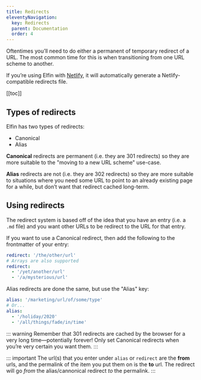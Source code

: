 ```yaml
---
title: Redirects
eleventyNavigation:
  key: Redirects
  parent: Documentation
  order: 4
---
```


Oftentimes you’ll need to do either a permanent of temporary redirect of
a URL. The most common time for this is when transitioning from one URL
scheme to another.

If you’re using Elfin with [Netlify](https://netlify.com), it will
automatically generate a Netlify-compatible redirects file.

[[toc]]

## Types of redirects

Elfin has two types of redirects:

-   Canonical
-   Alias

**Canonical** redirects are permanent (i.e. they are 301 redirects) so
they are more suitable to the "moving to a new URL scheme" use-case.

**Alias** redirects are not (i.e. they are 302 redirects) so they are
more suitable to situations where you need some URL to point to an
already existing page for a while, but don’t want that redirect cached
long-term.

## Using redirects

The redirect system is based off of the idea that you have an entry
(i.e. a `.md` file) and you want other URLs to be redirect to the URL
for that entry.

If you want to use a Canonical redirect, then add the following to the
frontmatter of your entry:

```yaml
redirect: '/the/other/url'
# Arrays are also supported
redirect:
  - '/yet/another/url'
  - '/a/mysterious/url'
```

Alias redirects are done the same, but use the "Alias" key:

```yaml
alias: '/marketing/url/of/some/type'
# Or...
alias:
  - '/holiday/2020'
  - '/all/things/fade/in/time'
```

::: warning
Remember that 301 redirects are cached by the browser for a very long
time—potentially forever! Only set Canonical redirects when you’re very
certain you want them.
:::

::: important
The url(s) that you enter under `alias` or `redirect` are the **from**
urls, and the permalink of the item you put them on is the **to** url.
The redirect will go *from* the alias/cannonical redirect *to* the
permalink.
:::

